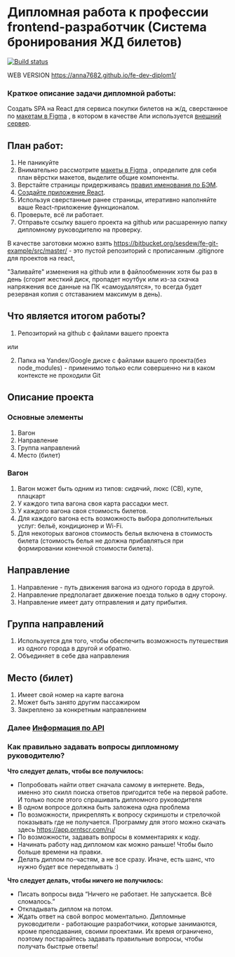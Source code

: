 # Дипломная работа к профессии frontend-разработчик (Система бронирования ЖД билетов)

[![Build status](https://ci.appveyor.com/api/projects/status/bd74oa5cako2b884?svg=true)](https://ci.appveyor.com/project/vapanov/fe-dev-diplom)

WEB VERSION https://anna7682.github.io/fe-dev-diplom1/

### Краткое описание задачи дипломной работы:

Создать SPA на React для сервиса покупки билетов на ж/д, сверстанное
по [макетам в Figma](https://www.figma.com/file/7981GjEsjSpBUKolk4xFoT/%D0%97%D0%B0%D0%BA%D0%B0%D0%B7-%D0%B1%D0%B8%D0%BB%D0%B5%D1%82%D0%BE%D0%B2?node-id=0%3A1)
, в котором в качестве Апи используется [внешний сервер](https://fe-diplom.herokuapp.com/).

## План работ:

1. Не паникуйте
1. Внимательно
   рассмотрите [макеты в Figma](https://www.figma.com/file/7981GjEsjSpBUKolk4xFoT/%D0%97%D0%B0%D0%BA%D0%B0%D0%B7-%D0%B1%D0%B8%D0%BB%D0%B5%D1%82%D0%BE%D0%B2?node-id=0%3A1)
   , определите для себя план вёрстки макетов, выделите общие компоненты.
1. Верстайте страницы придерживаясь  [правил именования по БЭМ](https://ru.bem.info/methodology/naming-convention/).
1. [Создайте приложение React](https://github.com/facebook/create-react-app).
1. Используя сверстанные ранее страницы, итеративно наполняйте ваше React-приложение функционалом.
1. Проверьте, всё ли работает.
1. Отправьте ссылку вашего проекта на github или расшаренную папку дипломному руководителю на проверку.

В качестве заготовки можно взять https://bitbucket.org/sesdew/fe-git-example/src/master/ - это пустой репозиторий с
прописанным .gitignore для проектов на react,

"Заливайте" изменения на github или в файлообменник хотя бы раз в день (сгорит жесткий диск, пропадет ноутбук или из-за
скачка напряжения все данные на ПК «самоудалятся», то всегда будет резервная копия с отставанием максимум в день).

## Что является итогом работы?

1. Репозиторий на github с файлами вашего проекта

или

2. Папка на Yandex/Google диске c файлами вашего проекта(без node_modules) - применимо только если совершенно ни в каком
   контексте не проходили Git

## Описание проекта

### Основные элементы

1. Вагон
1. Направление
1. Группа направлений
1. Место (билет)

### Вагон

1. Вагон может быть одним из типов: сидячий, люкс (СВ), купе, плацкарт
1. У каждого типа вагона своя карта рассадки мест.
1. У каждого вагона своя стоимость билетов.
1. Для каждого вагона есть возможность выбора дополнительных услуг:
   бельё, кондиционер и Wi-Fi.
1. Для некоторых вагонов стоимость белья включена в стоимость билета
   (стоимость белья не должна прибавляться при формировании конечной стоимости билета).

## Направление

1. Направление - путь движения вагона из одного города в другой.
1. Направление предполагает движение поезда только в одну сторону.
1. Направление имеет дату отправления и дату прибытия.

## Группа направлений

1. Используется для того, чтобы обеспечить возможность путешествия из одного города в другой и обратно.
1. Объединяет в себе два направления

## Место (билет)

1. Имеет свой номер на карте вагона
1. Может быть занято другим пассажиром
1. Закреплено за конкретным направлением

### Далее [Информация по API](./reference/api.md)

### Как правильно задавать вопросы дипломному руководителю?

**Что следует делать, чтобы все получилось:**

* Попробовать найти ответ сначала самому в интернете. Ведь, именно это скилл поиска ответов пригодится тебе на первой
  работе. И только после этого спрашивать дипломного руководителя
* В одном вопросе должна быть заложена одна проблема
* По возможности, прикреплять к вопросу скриншоты и стрелочкой показывать где не получается. Программу для этого можно
  скачать здесь https://app.prntscr.com/ru/
* По возможности, задавать вопросы в комментариях к коду.
* Начинать работу над дипломом как можно раньше! Чтобы было больше времени на правки.
* Делать диплом по-частям, а не все сразу. Иначе, есть шанс, что нужно будет все переделывать :)

**Что следует делать, чтобы ничего не получилось:**

* Писать вопросы вида “Ничего не работает. Не запускается. Всё сломалось.”
* Откладывать диплом на потом.
* Ждать ответ на свой вопрос моментально. Дипломные руководители - работающие разработчики, которые занимаются, кроме
  преподавания, своими проектами. Их время ограничено, поэтому постарайтесь задавать правильные вопросы, чтобы получать
  быстрые ответы! 
